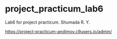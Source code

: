# project_practicum_lab6
Lab6 for project practicum. Shumada R. Y.



https://project-practicum-andimov.c9users.io/admin/
